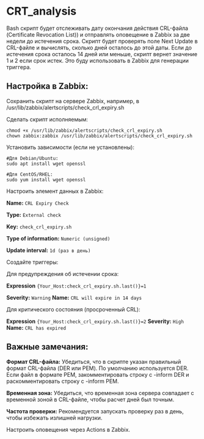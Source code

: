 # CRT_analysis
Bash скрипт будет отслеживать дату окончания действия CRL-файла (Certificate Revocation List)) и отправлять оповещение в Zabbix за две недели до истечения срока.
Скрипт будет проверять поле Next Update в CRL-файле и вычислять, сколько дней осталось до этой даты. Если до истечения срока осталось 14 дней или меньше, скрипт вернет значение 1 и 2 если срок истек. Это буду использовать в Zabbix для генерации триггера.



## Настройка в Zabbix:
Сохранить скрипт на сервере Zabbix, например, в /usr/lib/zabbix/alertscripts/check_crl_expiry.sh

Сделать скрипт исполняемым:

```
chmod +x /usr/lib/zabbix/alertscripts/check_crl_expiry.sh
chown zabbix:zabbix /usr/lib/zabbix/alertscripts/check_crl_expiry.sh
```
Установить зависимости (если не установлены):

```
#Для Debian/Ubuntu:
sudo apt install wget openssl

#Для CentOS/RHEL:
sudo yum install wget openssl
```

Настроить элемент данных в Zabbix:

**Name:** ```CRL Expiry Check```

**Type:** ```External check```

**Key:** ```check_crl_expiry.sh```

**Type of information:** ```Numeric (unsigned)```

**Update interval:** ```1d (раз в день)```

Создайте триггеры:

Для предупреждения об истечении срока:

**Expression** ```{Your_Host:check_crl_expiry.sh.last()}=1```

**Severity:** ```Warning```
**Name:**  ```CRL will expire in 14 days```

Для критического состояния (просроченный CRL):

**Expression** ```{Your_Host:check_crl_expiry.sh.last()}=2```
**Severity:** ```High```
**Name:** ```CRL has expired```

## Важные замечания:
**Формат CRL-файла:** Убедиться, что в скрипте указан правильный формат CRL-файла (DER или PEM). По умолчанию используется DER. Если файл в формате PEM, закомментировать строку с -inform DER и раскомментировать строку с -inform PEM.

**Временная зона:** Убедиться, что временная зона сервера совпадает с временной зоной в CRL-файле, чтобы расчет дней был точным.

**Частота проверки:** Рекомендуется запускать проверку раз в день, чтобы избежать излишней нагрузки.



Настроить оповещения через Actions в Zabbix.
